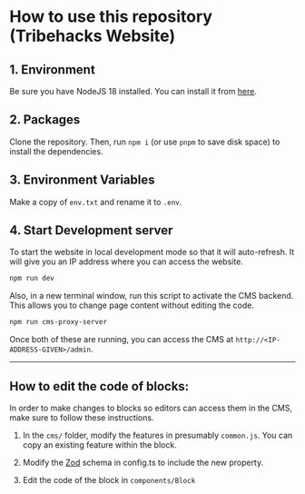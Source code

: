 # How to use this repository (Tribehacks Website)

## 1. Environment

Be sure you have NodeJS 18 installed. You can install it from [here](https://nodejs.org/en/download). 

## 2. Packages

Clone the repository. Then, run `npm i` (or use `pnpm` to save disk space) to install the dependencies.

## 3. Environment Variables

Make a copy of `env.txt` and rename it to `.env`.

## 4. Start Development server

To start the website in local development mode so that it will auto-refresh. It will give you an IP address where you can access the website.

```bash
npm run dev
```

Also, in a new terminal window, run this script to activate the CMS backend. This allows you to change page content without editing the code.

```bash
npm run cms-proxy-server
```

Once both of these are running, you can access the CMS at `http://<IP-ADDRESS-GIVEN>/admin`.

---

## How to edit the code of blocks:

In order to make changes to blocks so editors can access them in the CMS, make sure to follow these instructions.

1. In the `cms/` folder, modify the features in presumably `common.js`. You can copy an existing feature within the block.

2. Modify the [Zod](https://zod.dev/) schema in config.ts to include the new property.

3. Edit the code of the block in `components/Block`